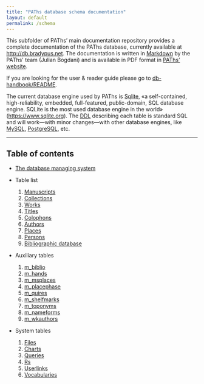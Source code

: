 ```yaml
---
title: "PAThs database schema documentation"
layout: default
permalink: /schema
---
```


This subfolder of PAThs’ main documentation repository provides a complete
documentation of the PAThs database, currently available at
http://db.bradypus.net. The documentation is written in [Markdown](https://daringfireball.net/projects/markdown/)
by the PAThs' team (Julian Bogdani) and is available in PDF format in
[PAThs’ website](http://paths.uniroma1.it).

If you are looking for the user & reader guide please go to [db-handbook/README](../db-handbook/README).


The current database engine used by PAThs is [Sqlite](https://www.sqlite.org/),
«a self-contained, high-reliability, embedded, full-featured, public-domain,
SQL database engine. SQLite is the most used database engine in the world» (https://www.sqlite.org). The [DDL](https://en.wikipedia.org/wiki/Data_definition_language)
describing each table is standard SQL and will work—with minor changes—with other database engines, like
[MySQL](https://www.mysql.com/), [PostgreSQL](https://www.postgresql.org/), etc.

---

## Table of contents

- [The database managing system](dbms)
- Table list
  1. [Manuscripts](manuscripts)
  1. [Collections](collections)
  1. [Works](works)
  1. [Titles](titles)
  1. [Colophons](colophons)
  1. [Authors](authors)
  1. [Places](places)
  1. [Persons](persons)
  1. [Bibliographic database](biblio)

- Auxiliary tables
  1. [m_biblio](m_biblio)
  1. [m_hands](m_hands)
  1. [m_msplaces](m_msplaces)
  1. [m_placephase](m_placephase)
  1. [m_quires](m_quires)
  1. [m_shelfmarks](m_shelfmarks)
  1. [m_toponyms](m_toponyms)
  1. [m_nameforms](m_nameforms)
  1. [m_wkauthors](m_wkauthors)

- System tables
  1. [Files](files)
  1. [Charts](charts)
  1. [Queries](queries)
  1. [Rs](rs)
  1. [Userlinks](userlinks)
  1. [Vocabularies](vocabularies)
